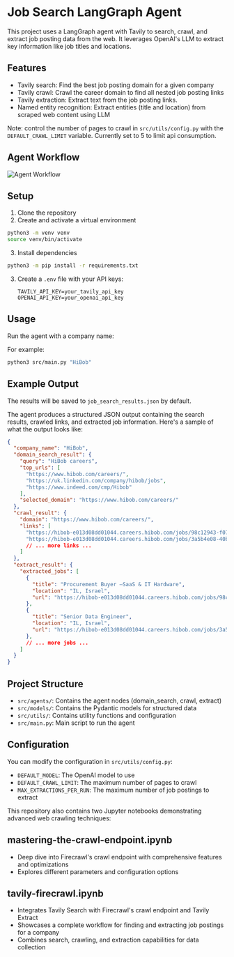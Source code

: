# Job Search LangGraph Agent

This project uses a LangGraph agent with Tavily to search, crawl, and extract job posting data from the web. It leverages OpenAI's LLM to extract key information like job titles and locations.

## Features

- Tavily search: Find the best job posting domain for a given company
- Tavily crawl: Crawl the career domain to find all nested job posting links
- Tavily extraction: Extract text from the job posting links.
- Named entity recognition: Extract entities (title and location) from scraped web content using LLM

Note: control the number of pages to crawl in `src/utils/config.py` with the `DEFAULT_CRAWL_LIMIT` variable. Currently set to 5 to limit api consumption.


## Agent Workflow

![Agent Workflow](job_search_workflow.png)

## Setup

1. Clone the repository
2. Create and activate a virtual environment
```bash
python3 -m venv venv
source venv/bin/activate
```
3. Install dependencies
```bash
python3 -m pip install -r requirements.txt
```
3. Create a `.env` file with your API keys:
   ```
   TAVILY_API_KEY=your_tavily_api_key
   OPENAI_API_KEY=your_openai_api_key
   ```

## Usage

Run the agent with a company name:

For example:
```bash
python3 src/main.py "HiBob"
```

## Example Output

The results will be saved to `job_search_results.json` by default. 

The agent produces a structured JSON output containing the search results, crawled links, and extracted job information. Here's a sample of what the output looks like:

```json
{
  "company_name": "HiBob",
  "domain_search_result": {
    "query": "HiBob careers",
    "top_urls": [
      "https://www.hibob.com/careers/",
      "https://uk.linkedin.com/company/hibob/jobs",
      "https://www.indeed.com/cmp/Hibob"
    ],
    "selected_domain": "https://www.hibob.com/careers/"
  },
  "crawl_result": {
    "domain": "https://www.hibob.com/careers/",
    "links": [
      "https://hibob-e013d08dd01044.careers.hibob.com/jobs/98c12943-f07c-4b0b-9bc6-3f1de303c019",
      "https://hibob-e013d08dd01044.careers.hibob.com/jobs/3a5b4e08-40b0-425d-b41f-f18e5d85ea0e",
      // ... more links ...
    ]
  },
  "extract_result": {
    "extracted_jobs": [
      {
        "title": "Procurement Buyer –SaaS & IT Hardware",
        "location": "IL, Israel",
        "url": "https://hibob-e013d08dd01044.careers.hibob.com/jobs/98c12943-f07c-4b0b-9bc6-3f1de303c019"
      },
      {
        "title": "Senior Data Engineer",
        "location": "IL, Israel",
        "url": "https://hibob-e013d08dd01044.careers.hibob.com/jobs/3a5b4e08-40b0-425d-b41f-f18e5d85ea0e"
      },
      // ... more jobs ...
    ]
  }
}
```

## Project Structure

- `src/agents/`: Contains the agent nodes (domain_search, crawl, extract)
- `src/models/`: Contains the Pydantic models for structured data
- `src/utils/`: Contains utility functions and configuration
- `src/main.py`: Main script to run the agent

## Configuration

You can modify the configuration in `src/utils/config.py`:

- `DEFAULT_MODEL`: The OpenAI model to use
- `DEFAULT_CRAWL_LIMIT`: The maximum number of pages to crawl
- `MAX_EXTRACTIONS_PER_RUN`: The maximum number of job postings to extract

This repository also contains two Jupyter notebooks demonstrating advanced web crawling techniques:

## mastering-the-crawl-endpoint.ipynb
- Deep dive into Firecrawl's crawl endpoint with comprehensive features and optimizations
- Explores different parameters and configuration options

## tavily-firecrawl.ipynb
- Integrates Tavily Search with Firecrawl's crawl endpoint and Tavily Extract
- Showcases a complete workflow for finding and extracting job postings for a company
- Combines search, crawling, and extraction capabilities for data collection
